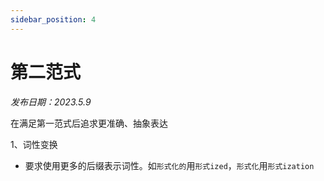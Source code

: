 ```yaml
---
sidebar_position: 4
---
```

# 第二范式
*发布日期：2023.5.9*

在满足第一范式后追求更准确、抽象表达

1、词性变换
- 要求使用更多的后缀表示词性。如`形式化的`用`形式ized`，`形式化`用`形式ization`


